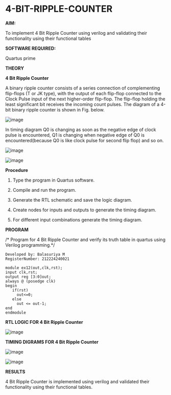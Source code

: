 # 4-BIT-RIPPLE-COUNTER

**AIM:**

To implement  4 Bit Ripple Counter using verilog and validating their functionality using their functional tables

**SOFTWARE REQUIRED:**

Quartus prime

**THEORY**

**4 Bit Ripple Counter**

A binary ripple counter consists of a series connection of complementing flip-flops (T or JK type), with the output of each flip-flop connected to the Clock Pulse input of the next higher-order flip-flop. The flip-flop holding the least significant bit receives the incoming count pulses. The diagram of a 4-bit binary ripple counter is shown in Fig. below.

![image](https://github.com/naavaneetha/4-BIT-RIPPLE-COUNTER/assets/154305477/cb4b74d4-31ab-4359-95d0-d22e67daba13)

In timing diagram Q0 is changing as soon as the negative edge of clock pulse is encountered, Q1 is changing when negative edge of Q0 is encountered(because Q0 is like clock pulse for second flip flop) and so on.

![image](https://github.com/naavaneetha/4-BIT-RIPPLE-COUNTER/assets/154305477/a573a7d6-014e-4e54-93e6-e2ac9530960b)

![image](https://github.com/naavaneetha/4-BIT-RIPPLE-COUNTER/assets/154305477/85e1958a-2fc1-49bb-9a9f-d58ccbf3663c)

**Procedure**

1. Type the program in Quartus software.
   
2. Compile and run the program.
 
3. Generate the RTL schematic and save the logic diagram.
 
4. Create nodes for inputs and outputs to generate the timing diagram.
 
5. For different input combinations generate the timing diagram.
   
**PROGRAM**

/* Program for 4 Bit Ripple Counter and verify its truth table in quartus using Verilog programming.*/

 ```
 Developed by: Balasuriya M
 RegisterNumber: 212224240021
```

```
module ex12(out,clk,rst);
input clk,rst;
output reg [3:0]out;
always @ (posedge clk)
begin
   if(rst)
     out<=0;
   else 
     out <= out-1;
end
endmodule
```

**RTL LOGIC FOR 4 Bit Ripple Counter**

![image](https://github.com/user-attachments/assets/72d75bec-113d-4d59-ac0f-b948a8d6316e)

**TIMING DIGRAMS FOR 4 Bit Ripple Counter**

![image](https://github.com/user-attachments/assets/16c649aa-3bb0-4899-a63f-4869df19ca75)

![image](https://github.com/user-attachments/assets/7274e479-c4ce-40cc-b902-ec11565303ec)

**RESULTS**

4 Bit Ripple Counter is implemented using verilog and validated their functionality using their functional tables.

